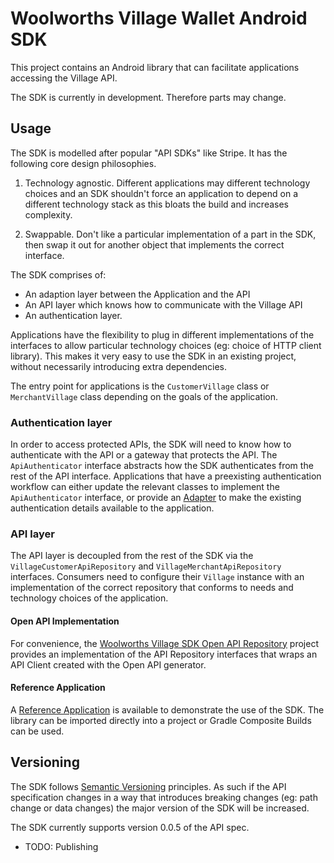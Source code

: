 # Woolworths Village Wallet Android SDK

This project contains an Android library that can facilitate
applications accessing the Village API.

The SDK is currently in development. Therefore parts may change.

## Usage

The SDK is modelled after popular "API SDKs" like Stripe. It has the
following core design philosophies.

1. Technology agnostic. Different applications may different technology
choices and an SDK shouldn't force an application to depend on a different
technology stack as this bloats the build and increases complexity.

2. Swappable. Don't like a particular implementation of a part in the
SDK, then swap it out for another object that implements the correct
interface.

The SDK comprises of:
 - An adaption layer between the Application and the API
 - An API layer which knows how to communicate with the Village API
 - An authentication layer.

Applications have the flexibility to plug in different implementations of
the interfaces to allow particular technology choices (eg: choice of
HTTP client library). This makes it very easy to use the SDK in an
existing project, without necessarily introducing extra dependencies.

The entry point for applications is the `CustomerVillage` class or
`MerchantVillage` class depending on the goals of the application.

### Authentication layer

In order to access protected APIs, the SDK will need to know how to
authenticate with the API or a gateway that protects the API. The
`ApiAuthenticator` interface abstracts how the SDK authenticates from
the rest of the API interface. Applications that have a preexisting
authentication workflow can either update the relevant classes to implement the
`ApiAuthenticator` interface, or provide an [Adapter](https://en.wikipedia.org/wiki/Adapter_pattern#Java)
to make the existing authentication details available to the application.

### API layer

The API layer is decoupled from the rest of the SDK via the
`VillageCustomerApiRepository` and `VillageMerchantApiRepository`
interfaces. Consumers need to configure their `Village` instance with
an implementation of the correct repository that conforms to needs and
technology choices of the application.

#### Open API Implementation

For convenience, the [Woolworths Village SDK Open API Repository](https://github.com/woolworthslimited/paysdk2-openapi)
project provides an implementation of the API Repository interfaces
that wraps an API Client created with the Open API generator.

#### Reference Application

A [Reference Application](https://github.com/woolworthslimited/paysdk2-reference-android) is available
to demonstrate the use of the SDK. The library can be imported directly into a project
or Gradle Composite Builds can be used.

## Versioning

The SDK follows [Semantic Versioning](https://semver.org/) principles.
As such if the API specification changes in a way that introduces breaking
changes (eg: path change or data changes) the major version of the SDK
will be increased.

The SDK currently supports version 0.0.5 of the API spec.

- TODO: Publishing